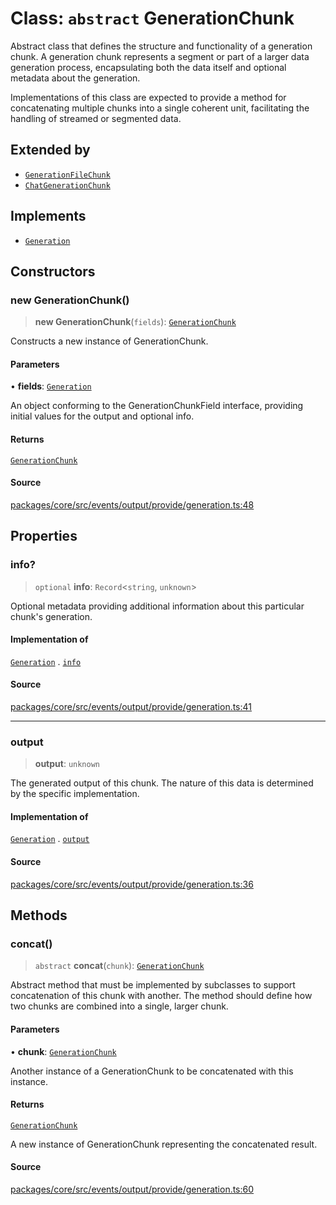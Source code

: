 # Class: `abstract` GenerationChunk

Abstract class that defines the structure and functionality of a generation chunk.
A generation chunk represents a segment or part of a larger data generation process,
encapsulating both the data itself and optional metadata about the generation.

Implementations of this class are expected to provide a method for concatenating
multiple chunks into a single coherent unit, facilitating the handling of streamed or
segmented data.

## Extended by

- [`GenerationFileChunk`](../../file/classes/GenerationFileChunk.md)
- [`ChatGenerationChunk`](../../message/classes/ChatGenerationChunk.md)

## Implements

- [`Generation`](../interfaces/Generation.md)

## Constructors

### new GenerationChunk()

> **new GenerationChunk**(`fields`): [`GenerationChunk`](GenerationChunk.md)

Constructs a new instance of GenerationChunk.

#### Parameters

• **fields**: [`Generation`](../interfaces/Generation.md)

An object conforming to the GenerationChunkField interface, providing initial values for the output and optional info.

#### Returns

[`GenerationChunk`](GenerationChunk.md)

#### Source

[packages/core/src/events/output/provide/generation.ts:48](https://github.com/VictorS67/encre/blob/c09849eb59af073bf23be826a912f2ba4f635f93/packages/core/src/events/output/provide/generation.ts#L48)

## Properties

### info?

> `optional` **info**: `Record`\<`string`, `unknown`\>

Optional metadata providing additional information about this particular chunk's generation.

#### Implementation of

[`Generation`](../interfaces/Generation.md) . [`info`](../interfaces/Generation.md#info)

#### Source

[packages/core/src/events/output/provide/generation.ts:41](https://github.com/VictorS67/encre/blob/c09849eb59af073bf23be826a912f2ba4f635f93/packages/core/src/events/output/provide/generation.ts#L41)

***

### output

> **output**: `unknown`

The generated output of this chunk. The nature of this data is determined by the specific implementation.

#### Implementation of

[`Generation`](../interfaces/Generation.md) . [`output`](../interfaces/Generation.md#output)

#### Source

[packages/core/src/events/output/provide/generation.ts:36](https://github.com/VictorS67/encre/blob/c09849eb59af073bf23be826a912f2ba4f635f93/packages/core/src/events/output/provide/generation.ts#L36)

## Methods

### concat()

> `abstract` **concat**(`chunk`): [`GenerationChunk`](GenerationChunk.md)

Abstract method that must be implemented by subclasses to support concatenation of this chunk with another.
The method should define how two chunks are combined into a single, larger chunk.

#### Parameters

• **chunk**: [`GenerationChunk`](GenerationChunk.md)

Another instance of a GenerationChunk to be concatenated with this instance.

#### Returns

[`GenerationChunk`](GenerationChunk.md)

A new instance of GenerationChunk representing the concatenated result.

#### Source

[packages/core/src/events/output/provide/generation.ts:60](https://github.com/VictorS67/encre/blob/c09849eb59af073bf23be826a912f2ba4f635f93/packages/core/src/events/output/provide/generation.ts#L60)
